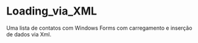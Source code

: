 # Loading_via_XML

Uma lista de contatos com Windows Forms com carregamento e inserção de dados via Xml.
